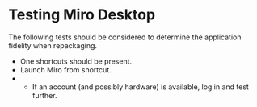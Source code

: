 # Testing Miro Desktop

The following tests should be considered to determine the application fidelity when repackaging.

* One shortcuts should be present.
* Launch Miro from shortcut. 
* * If an account (and possibly hardware) is available, log in and test further. 
